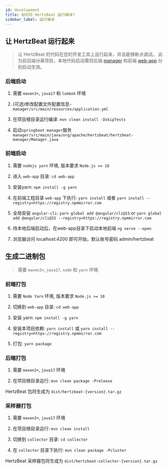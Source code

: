 ```yaml
---
id: development  
title: 如何将 HertzBeat 运行编译?    
sidebar_label: 运行编译
---
```


## 让 HertzBeat 运行起来

> 让 HertzBeat 的代码在您的开发工具上运行起来，并且能够断点调试。
> 此为前后端分离项目，本地代码启动需将后端 [manager](https://github.com/apache/hertzbeat/tree/master/hertzbeat-manager) 和前端 [web-app](https://github.com/apache/hertzbeat/tree/master/web-app) 分别启动生效。

### 后端启动

1. 需要 `maven3+`, `java17` 和 `lombok` 环境

2. (可选)修改配置文件配置信息-`manager/src/main/resources/application.yml`

3. 在项目根目录运行编译: `mvn clean install -DskipTests`

4. 启动`springboot manager`服务 `manager/src/main/java/org/apache/hertzbeat/hertzbeat-manager/Manager.java`

### 前端启动

1. 需要 `nodejs yarn` 环境, 版本要求 `Node.js >= 18`

2. 进入 `web-app` 目录: `cd web-app`

3. 安装yarn: `npm install -g yarn`

4. 在前端工程目录 `web-app` 下执行: `yarn install` 或者 `yarn install --registry=https://registry.npmmirror.com`

5. 全局安装 `angular-cli`: `yarn global add @angular/cli@15` or `yarn global add @angular/cli@15 --registry=https://registry.npmmirror.com`

6. 待本地后端启动后，在web-app目录下启动本地前端 `ng serve --open`

7. 浏览器访问 localhost:4200 即可开始，默认账号密码 admin/hertzbeat

## 生成二进制包

> 需要 `maven3+`, `java17`, `node` 和 `yarn` 环境.

### 前端打包

1. 需要 `Node Yarn` 环境, 版本要求 `Node.js >= 18`

2. 切换到 `web-app` 目录: `cd web-app`

3. 安装 yarn: `npm install -g yarn`

4. 安装本项目依赖: `yarn install` 或 `yarn install --registry=https://registry.npmmirror.com`

5. 打包: `yarn package`

### 后端打包

1. 需要 `maven3+`, `java17` 环境

2. 在项目根目录运行: `mvn clean package -Prelease`

HertzBeat 包将生成为 `dist/hertzbeat-{version}.tar.gz`

### 采样器打包

1. 需要 `maven3+`, `java17` 环境

2. 在项目根目录运行: `mvn clean install`

3. 切换到 `collector` 目录: `cd collector`

4. 在 `collector` 目录下执行: `mvn clean package -Pcluster`

HertzBeat 采样器包将生成为 `dist/hertzbeat-collector-{version}.tar.gz`
